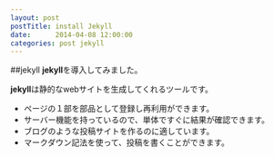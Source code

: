 ```yaml
---
layout: post
postTitle: install Jekyll
date:      2014-04-08 12:00:00
categories: post jekyll
---
```

##jekyll
**jekyll**を導入してみました。

**jekyll**は静的なwebサイトを生成してくれるツールです。

* ページの１部を部品として登録し再利用ができます。
* サーバー機能を持っているので、単体ですぐに結果が確認できます。
* ブログのような投稿サイトを作るのに適しています。
* マークダウン記法を使って、投稿を書くことができます。
